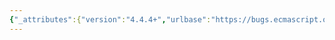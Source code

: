 ```yaml
---
{"_attributes":{"version":"4.4.4+","urlbase":"https://bugs.ecmascript.org/","maintainer":"dherman@mozilla.com"},"bug":{"bug_id":3647,"creation_ts":"2015-01-23 15:04:00 -0800","short_desc":"21.2.5.6 RegExp.prototype [ @@match ]: Call ToString on match before CreateDataProperty ?","delta_ts":"2015-02-02 18:39:06 -0800","product":"Draft for 6th Edition","component":"technical issue","version":"Rev 31: January 15, 2015 Draft","rep_platform":"All","op_sys":"All","bug_status":"RESOLVED","resolution":"FIXED","priority":"Normal","bug_severity":"normal","everconfirmed":true,"reporter":{"uid":"andrebargull","name":"André Bargull"},"assigned_to":{"uid":"allen","name":"Allen Wirfs-Brock"},"long_desc":[{"commentid":11658,"comment_count":0,"who":{"uid":"andrebargull","name":"André Bargull"},"bug_when":"2015-01-23 15:04:24 -0800","thetext":"21.2.5.6 RegExp.prototype [ @@match ] ( string )\n\nMove steps 8.e.iv.5-6 before 8.e.iv.3-4 so that the result array only contains string-valued matches?"},{"commentid":11673,"comment_count":1,"who":{"uid":"allen","name":"Allen Wirfs-Brock"},"bug_when":"2015-01-23 15:27:16 -0800","thetext":"fixed in rev32 editor's draft"},{"commentid":12052,"comment_count":2,"who":{"uid":"allen","name":"Allen Wirfs-Brock"},"bug_when":"2015-02-02 18:39:06 -0800","thetext":"fixed in rev32 draft"}]}}
---
```

